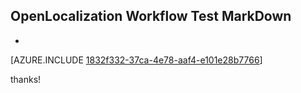 ## OpenLocalization Workflow Test MarkDown
* 

[AZURE.INCLUDE [1832f332-37ca-4e78-aaf4-e101e28b7766](calleeMd1.md)]

 
thanks!